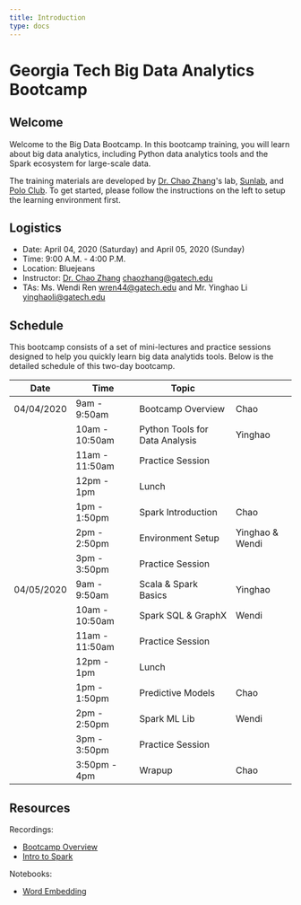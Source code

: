 ```yaml
---
title: Introduction
type: docs
---
```


# Georgia Tech Big Data Analytics Bootcamp

## Welcome

Welcome to the Big Data Bootcamp.  In this bootcamp training, you will learn about big data analytics, including Python data analytics tools and the Spark ecosystem for large-scale data.

The training materials are developed by [Dr. Chao Zhang](http://chaozhang.org)'s lab, [Sunlab](http://www.sunlab.org), and [Polo Club](https://poloclub.github.io). To get started, please follow the instructions on the left to setup the learning environment first.

## Logistics

- Date: April 04, 2020 (Saturday) and April 05, 2020 (Sunday) 
- Time: 9:00 A.M. - 4:00 P.M.
- Location: Bluejeans
- Instructor: [Dr. Chao Zhang](http://chaozhang.org) chaozhang@gatech.edu
- TAs: Ms. Wendi Ren wren44@gatech.edu and Mr. Yinghao Li yinghaoli@gatech.edu

## Schedule

This bootcamp consists of a set of mini-lectures and practice sessions designed to help you quickly learn big data analytids tools. Below is the detailed schedule of this two-day bootcamp.

| Date       | Time           | Topic                          | |
|------------|----------------|--------------------------------|---|
| 04/04/2020 | 9am - 9:50am     | Bootcamp Overview              | Chao |
|            | 10am - 10:50am   | Python Tools for Data Analysis | Yinghao |
|            | 11am - 11:50am   | Practice Session               |  |
|            | 12pm - 1pm     | Lunch                          | |
|            | 1pm - 1:50pm   | Spark Introduction             | Chao |
|            | 2pm - 2:50pm   | Environment Setup              | Yinghao & Wendi |
|            | 3pm - 3:50pm   | Practice Session               |  |
| 04/05/2020 | 9am - 9:50am   | Scala & Spark Basics           |Yinghao  |
|            | 10am - 10:50am | Spark SQL & GraphX             | Wendi  |
|            | 11am - 11:50am | Practice Session               | |
|            | 12pm - 1pm     | Lunch                          ||
|            | 1pm - 1:50pm   | Predictive Models              |Chao |
|            | 2pm - 2:50pm   | Spark ML Lib                   | Wendi |
|            | 3pm - 3:50pm   | Practice Session               | |
|            | 3:50pm - 4pm   | Wrapup                         |Chao |

## Resources

Recordings:
- [Bootcamp Overview](https://bluejeans.com/s/2y4ZH)
- [Intro to Spark](https://bluejeans.com/s/sTNso/)

Notebooks:
- [Word Embedding](https://www.dropbox.com/s/f9x670g5kclok3a/word-embedding.ipynb?dl=0)
